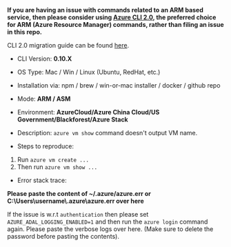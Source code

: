 **If you are having an issue with commands related to an ARM based service, then please consider using [Azure CLI 2.0](https://github.com/Azure/azure-cli), the preferred choice for ARM (Azure Resource Manager) commands, rather than filing an issue in this repo.**

CLI 2.0 migration guide can be found [here](https://aka.ms/move2cli2).


- CLI Version: **0.10.X**
- OS Type: Mac / Win / Linux (Ubuntu, RedHat, etc.)
- Installation via:  npm / brew / win-or-mac installer / docker / github repo

- Mode: **ARM / ASM**

- Environment: **AzureCloud/Azure China Cloud/US Government/Blackforest/Azure Stack**

- Description:
`azure vm show` command doesn't output VM name.

- Steps to reproduce:
1) Run `azure vm create ...`
2) Then run `azure vm show ...`

- Error stack trace:

**Please paste the content of ~/.azure/azure.err or C:\Users\username\\.azure\azure.err over here**

If the issue is w.r.t `authentication` then please set `AZURE_ADAL_LOGGING_ENABLED=1` and then run the `azure login` command again. 
Please paste the verbose logs over here. (Make sure to delete the password before pasting the contents).

